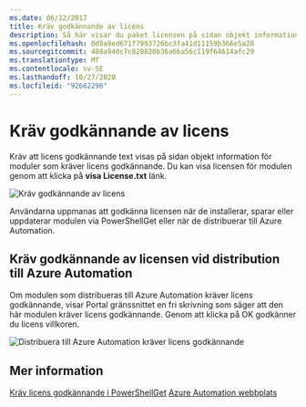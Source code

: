 ```yaml
---
ms.date: 06/12/2017
title: Kräv godkännande av licens
description: Så här visar du paket licensen på sidan objekt information
ms.openlocfilehash: 0d8a9ed671f7993726bc3fa41d11159b366e5a28
ms.sourcegitcommit: 488a940c7c828820b36a6ba56c119f64614afc29
ms.translationtype: MT
ms.contentlocale: sv-SE
ms.lasthandoff: 10/27/2020
ms.locfileid: "92662296"
---
```

# <a name="require-license-acceptance"></a>Kräv godkännande av licens

Kräv att licens godkännande text visas på sidan objekt information för moduler som kräver licens godkännande. Du kan visa licensen för modulen genom att klicka på **visa License.txt** länk.

![Kräv godkännande av licens](media/packages-that-require-license-acceptance/RequireLicenseAcceptance.png)

Användarna uppmanas att godkänna licensen när de installerar, sparar eller uppdaterar modulen via PowerShellGet eller när de distribuerar till Azure Automation.

## <a name="require-license-acceptance-on-deploy-to-azure-automation"></a>Kräv godkännande av licensen vid distribution till Azure Automation

Om modulen som distribueras till Azure Automation kräver licens godkännande, visar Portal gränssnittet en fri skrivning som säger att den här modulen kräver licens godkännande. Genom att klicka på OK godkänner du licens villkoren.

![Distribuera till Azure Automation kräver licens godkännande](media/packages-that-require-license-acceptance/DeployToAzureAutomationRequireLicenseAcceptanceDisclaimer.png)

## <a name="more-details"></a>Mer information

[Kräv licens godkännande i PowerShellGet](../../concepts/module-license-acceptance.md) 
 [Azure Automation webbplats](/azure/automation)
